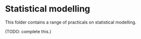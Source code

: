 # Statistical modelling

This folder contains a range of practicals on statistical modelling.

(TODO: complete this.)
